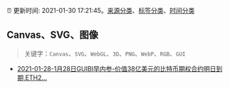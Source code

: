 :alarm_clock: 更新时间: 2021-01-30 17:21:45。[来源分类](../README.md)、[标签分类](../TAGS.md)、[时间分类](../TIMELINE.md)

## Canvas、SVG、图像


> 关键字：`Canvas`、`SVG`、`WebGL`、`3D`、`PNG`、`WebP`、`RGB`、`GUI`



- [2021-01-28-1月28日GUIBI早内参-价值38亿美元的比特币期权合约明日到期,ETH2...](https://sec.thief.one/article_content?a_id=1cb007ac6fd8973fb91e04f4c867ae51) 